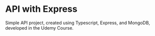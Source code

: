 <h1>API with Express</h1>
Simple API project, created using Typescript, Express, and MongoDB, developed in the Udemy Course.
